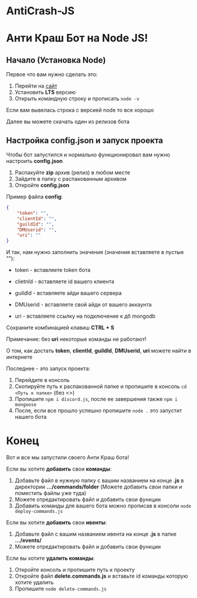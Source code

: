 # AntiCrash-JS

# Анти Краш Бот на Node JS!

## Начало (Установка Node)
Первое что вам нужно сделать это:
1. Перейти на [сайт](https://nodejs.org/ru)
2. Установить **LTS** версию
3. Открыть командную строку и прописать `node -v`

Если вам вывелась строка с версией node то все хорошо

Далее вы можете скачать один из релизов бота

## Настройка config.json и запуск проекта
Чтобы бот запустился и нормально функционировал вам нужно настроить **config.json**
1. Распакуйте **zip** архив (релиз) в любом месте
2. Зайдите в папку с распакованным архивом
3. Откройте **config.json**

Пример файла **config**:

```json
{
    "token": "",
    "clientId": "",
    "guildId": "",
    "DMUserid": "",
    "uri": ""
}
```

И так, нам нужно заполнить значения (значения вставляете в пустые ""):
* token - вставляете token бота
* clietnId - вставляете id вашего клиента 
* guildId - вставляете айди вашего сервера
* DMUserid - вставляете свой айди от вашего аккаунта

* uri - вставляете ссылку на подключение к дб mongodb

Сохраните комбинацией клавиш **CTRL + S**

Примечание: без **uri** некоторые команды не работают!

О том, как достать **token**, **clientId**, **guildId**, **DMUserid**, **uri** можете найти в интернете

Последнее - это запуск проекта:
1. Перейдите в консоль
2. Скопируйте путь к распакованной папке и пропишите в консоль `cd <Путь к папке>` (без <>)
3. Пропишите `npm i discord.js`, после ее завершения также `npm i mongoose`
4. После, если все прошло успешно пропишите `node .` это запустит нашего бота

# Конец
Вот и все мы запустили своего Анти Краш бота!

Если вы хотите **добавить** свои **команды**:
1. Добавьте файл в нужную папку с вашим названием на конце **.js** в директории **.../commands/folder** (Можете добавить свои папки и поместить файлы уже туда)
2. Можете отредактировать файл и добавить свои функции
3. Добавить команды для вашего бота можно прописав в консоли `node deploy-commands.js`

Если вы хотите **добавить** свои **ивенты**:
1. Добавьте файл с вашим названием ивента на конце **.js** в папке **.../events/**
2. Можете отредактировать файл и добавить свои функции

Если вы хотите **удалить команды**:
1. Откройте консоль и пропишите путь к проекту
2. Откройте файл **delete.commands.js** и вставьте id команды которую хотите удалить
3. Пропишите `node delete-commands.js`
